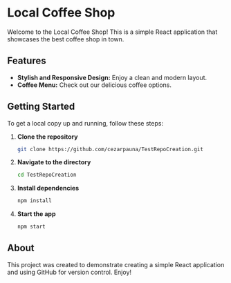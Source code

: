 # Local Coffee Shop

Welcome to the Local Coffee Shop! This is a simple React application that showcases the best coffee shop in town.

## Features
- **Stylish and Responsive Design:** Enjoy a clean and modern layout.
- **Coffee Menu:** Check out our delicious coffee options.

## Getting Started

To get a local copy up and running, follow these steps:

1. **Clone the repository**
   ```bash
   git clone https://github.com/cezarpauna/TestRepoCreation.git
   ```
2. **Navigate to the directory**
   ```bash
   cd TestRepoCreation
   ```
3. **Install dependencies**
   ```bash
   npm install
   ```
4. **Start the app**
   ```bash
   npm start
   ```

## About
This project was created to demonstrate creating a simple React application and using GitHub for version control. Enjoy!

